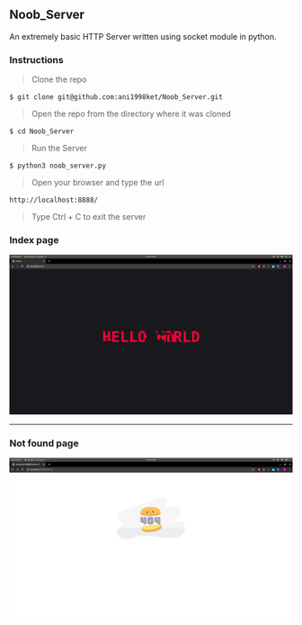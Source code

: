 ## Noob_Server

An extremely basic HTTP Server written using socket module in python.


### Instructions


> Clone the repo
    
    $ git clone git@github.com:ani1998ket/Noob_Server.git

> Open the repo from the directory where it was cloned

    $ cd Noob_Server

> Run the Server

    $ python3 noob_server.py

> Open your browser and type the url

    http://localhost:8888/

> Type Ctrl + C to exit the server

### Index page

![index_page](/images/index.png)

----
### Not found page

![404_page](/images/404.png)

